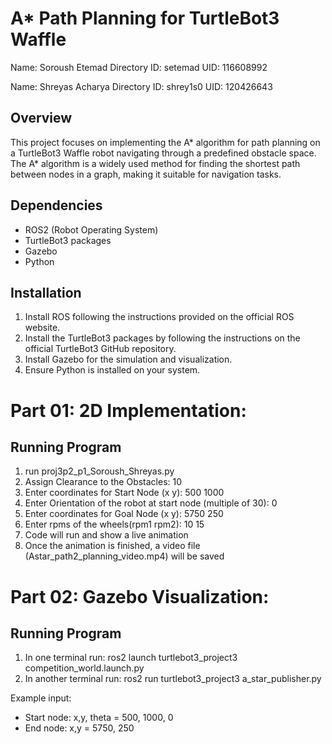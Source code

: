 # A* Path Planning for TurtleBot3 Waffle

Name: Soroush Etemad
Directory ID: setemad
UID: 116608992

Name: Shreyas Acharya
Directory ID: shrey1s0
UID: 120426643

## Overview
This project focuses on implementing the A* algorithm for path planning on a TurtleBot3 Waffle robot navigating through a predefined obstacle space. The A* algorithm is a widely used method for finding the shortest path between nodes in a graph, making it suitable for navigation tasks.

## Dependencies
- ROS2 (Robot Operating System)
- TurtleBot3 packages
- Gazebo 
- Python 

## Installation
1. Install ROS following the instructions provided on the official ROS website.
2. Install the TurtleBot3 packages by following the instructions on the official TurtleBot3 GitHub repository.
3. Install Gazebo for the simulation and visualization.
4. Ensure Python is installed on your system.

# Part 01: 2D Implementation:
## Running Program
1. run proj3p2_p1_Soroush_Shreyas.py
3. Assign Clearance to the Obstacles: 10
4. Enter coordinates for Start Node (x y): 500 1000
5. Enter Orientation of the robot at start node (multiple of 30): 0
6. Enter coordinates for Goal Node (x y): 5750 250
7. Enter rpms of the wheels(rpm1 rpm2): 10 15
8. Code will run and show a live animation
9. Once the animation is finished, a video file (Astar_path2_planning_video.mp4) will be saved 

# Part 02: Gazebo Visualization: 

## Running Program
1. In one terminal run: ros2 launch turtlebot3_project3 competition_world.launch.py
2. In another terminal run: ros2 run turtlebot3_project3 a_star_publisher.py

Example input: 
   - Start node: x,y, theta = 500, 1000, 0 
   - End node: x,y = 5750, 250
